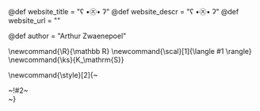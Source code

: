 <!-----------------------------------------------------
Add here global page variables to use throughout your
website.
The website_* must be defined for the RSS to work
------------------------------------------------------->
@def website_title = "ʕ •㉨• ʔ"
@def website_descr = "ʕ •㉨• ʔ"
@def website_url   = ""

@def author = "Arthur Zwaenepoel"

<!-----------------------------------------------------
Add here global latex commands to use throughout your
pages. It can be math commands but does not need to be.
For instance:
* \newcommand{\phrase}{This is a long phrase to copy.}
------------------------------------------------------->
\newcommand{\R}{\mathbb R}
\newcommand{\scal}[1]{\langle #1 \rangle}
\newcommand{\ks}{K_\mathrm{S}}

<!-- Put a box around something and pass some css styling to the box
(useful for images for instance) e.g. :
\style{width:80%;}{![](path/to/img.png)} -->
\newcommand{\style}[2]{~~~<div style="!#1;margin-left:auto;margin-right:auto;">~~~!#2~~~</div>~~~}
